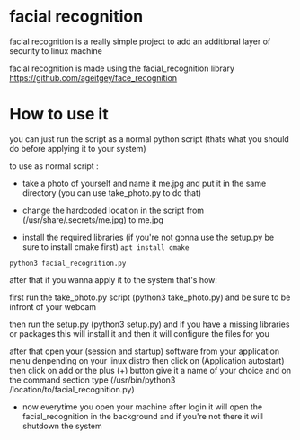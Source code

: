 # facial recognition

facial recognition is a really simple project to add an additional layer of security to linux machine

facial recognition is made using the facial_recognition library https://github.com/ageitgey/face_recognition 


# How to use it #

you can just run the script as a normal python script (thats what you should do before applying it to your system)

to use as normal script :

- take a photo of yourself and name it me.jpg and put it in the same directory (you can use take_photo.py to do that)

- change the hardcoded location in the script from (/usr/share/.secrets/me.jpg) to me.jpg

- install the required libraries <it will take long time> (if you're not gonna use the setup.py be sure to install cmake first) ```apt install cmake``` 

```python3 facial_recognition.py```

after that if you wanna apply it to the system that's how:

first run the take_photo.py script (python3 take_photo.py) and be sure to be infront of your webcam 

then run the setup.py (python3 setup.py) and if you have a missing libraries or packages this will install it
and then it will configure the files for you


after that open your (session and startup) software from your application menu denpending on your linux distro then click on (Application autostart)
then click on add or the plus (+) button give it a name of your choice and on the command section type (/usr/bin/python3 /location/to/facial_recognition.py)


- now everytime you open your machine after login it will open the facial_recognition in the background and if you're not there it will shutdown the system
